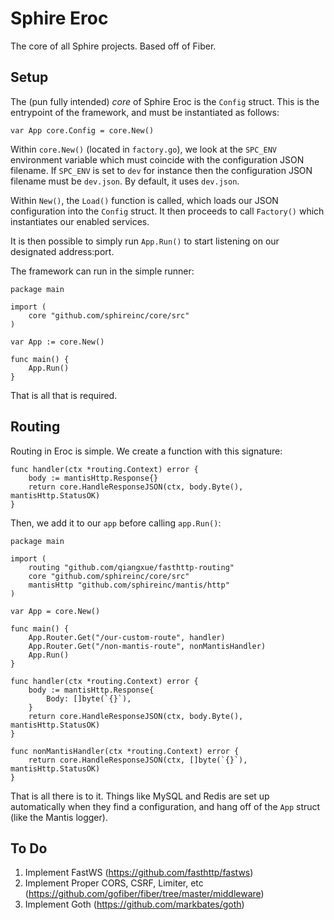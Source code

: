 # Sphire Eroc
The core of all Sphire projects. Based off of Fiber.

## Setup

The (pun fully intended) *core* of Sphire Eroc is the `Config` struct. This is the entrypoint
of the framework, and must be instantiated as follows:

    var App core.Config = core.New()

Within `core.New()` (located in `factory.go`), we look at the `SPC_ENV` environment variable
which must coincide with the configuration JSON filename. If `SPC_ENV` is set to `dev` for instance
then the configuration JSON filename must be `dev.json`. By default, it uses `dev.json`. 

Within `New()`, the `Load()` function is called, which loads our JSON configuration into
the `Config` struct. It then proceeds to call `Factory()` which instantiates our enabled services.

It is then possible to simply run `App.Run()` to start listening on our designated address:port.

The framework can run in the simple runner:

    package main
    
    import (
        core "github.com/sphireinc/core/src"
    )

    var App := core.New()

    func main() {
        App.Run()
    }

That is all that is required.

## Routing

Routing in Eroc is simple. We create a function with this signature:

    func handler(ctx *routing.Context) error {
        body := mantisHttp.Response{}
        return core.HandleResponseJSON(ctx, body.Byte(), mantisHttp.StatusOK)
    }

Then, we add it to our `app` before calling `app.Run()`:

    package main
    
    import (
        routing "github.com/qiangxue/fasthttp-routing"
        core "github.com/sphireinc/core/src"
        mantisHttp "github.com/sphireinc/mantis/http"
    )
    
    var App = core.New()
    
    func main() {
        App.Router.Get("/our-custom-route", handler)
        App.Router.Get("/non-mantis-route", nonMantisHandler)
        App.Run()
    }
    
    func handler(ctx *routing.Context) error {
        body := mantisHttp.Response{
            Body: []byte(`{}`),
        }
        return core.HandleResponseJSON(ctx, body.Byte(), mantisHttp.StatusOK)
    }

    func nonMantisHandler(ctx *routing.Context) error {
        return core.HandleResponseJSON(ctx, []byte(`{}`), mantisHttp.StatusOK)
    }

That is all there is to it. Things like MySQL and Redis are set up automatically
when they find a configuration, and hang off of the `App` struct (like the Mantis logger).


## To Do

1. Implement FastWS (https://github.com/fasthttp/fastws)
2. Implement Proper CORS, CSRF, Limiter, etc (https://github.com/gofiber/fiber/tree/master/middleware)
3. Implement Goth (https://github.com/markbates/goth)